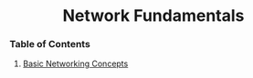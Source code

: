 <h1 align="center">Network Fundamentals</h1>

### Table of Contents

1. [Basic Networking Concepts](basic-networking-concepts/README.md)
